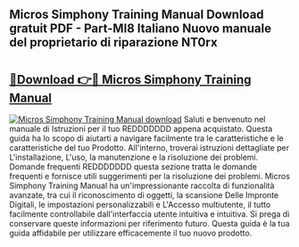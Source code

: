 ## Micros Simphony Training Manual Download gratuit PDF - Part-Ml8 Italiano Nuovo manuale del proprietario di riparazione NT0rx

# <h2><a href="http://dfggskz.blite.top/?on=Micros+Simphony+Training+Manual">🔗Download 👉🔴 Micros Simphony Training Manual</a></h2>

[![Micros Simphony Training Manual download](https://i.imgur.com/lujVjoI.png)](http://dfggskz.blite.top/?on=Micros+Simphony+Training+Manual)
Saluti e benvenuto nel manuale di Istruzioni per il tuo REDDDDDDD appena acquistato. Questa guida ha lo scopo di aiutarti a navigare facilmente tra le caratteristiche e le caratteristiche del tuo Prodotto. All'interno, troverai istruzioni dettagliate per L'installazione, L'uso, la manutenzione e la risoluzione dei problemi. Domande frequenti REDDDDDDD questa sezione tratta le domande frequenti e fornisce utili suggerimenti per la risoluzione dei problemi. Micros Simphony Training Manual ha un'impressionante raccolta di funzionalità avanzate, tra cui il riconoscimento di oggetti, la scansione Delle Impronte Digitali, le impostazioni personalizzabili e L'Accesso multiutente, il tutto facilmente controllabile dall'interfaccia utente intuitiva e intuitiva. Si prega di conservare queste informazioni per riferimento futuro. Questa guida è la tua guida affidabile per utilizzare efficacemente il tuo nuovo prodotto.
